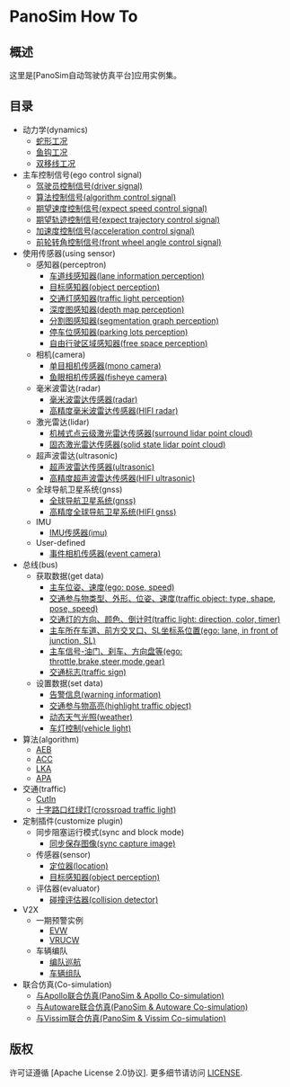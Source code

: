 # PanoSim How To

## 概述
这里是[PanoSim自动驾驶仿真平台]应用实例集。

## 目录
- 动力学(dynamics)
  - [蛇形工况](#todo)
  - [鱼钩工况](#todo)
  - [双移线工况](#todo)
- 主车控制信号(ego control signal)
  - [驾驶员控制信号(driver signal)](./EgoControl/driver_signal)
  - [算法控制信号(algorithm control signal)](./EgoControl/algorithm)
  - [期望速度控制信号(expect speed control signal)](./EgoControl/expect_speed)
  - [期望轨迹控制信号(expect trajectory control signal)](./EgoControl/expect_trajectory)
  - [加速度控制信号(acceleration control signal)](./EgoControl/acceleration)
  - [前轮转角控制信号(front wheel angle control signal)](./EgoControl/front_wheel_angle)
- 使用传感器(using sensor)
  - 感知器(perceptron)
    - [车道线感知器(lane information perception)](./Sensor/Perception/LaneInfoPerception)
    - [目标感知器(object perception)](./Sensor/Perception/ObjectPerception)
    - [交通灯感知器(traffic light perception)](./Sensor/Perception/TrafficLightPerception)
    - [深度图感知器(depth map perception)](./Sensor/Perception/DepthmapPerception)
    - [分割图感知器(segmentation graph perception)](./Sensor/Perception/SegmentationPerception)
    - [停车位感知器(parking lots perception)](./Sensor/Perception/ParkingLotsPerception)
    - [自由行驶区域感知器(free space perception)](./Sensor/Perception/FreeSpacePerception)
  - 相机(camera)
    - [单目相机传感器(mono camera)](./Sensor/Camera/MonoCamera)
    - [鱼眼相机传感器(fisheye camera)](./Sensor/Camera/FisheyeCamera)
  - 毫米波雷达(radar)
    - [毫米波雷达传感器(radar)](./Sensor/Radar/Radar)
    - [高精度毫米波雷达传感器(HIFI radar)](./Sensor/Radar/RadarHIFI)
  - 激光雷达(lidar)
    - [机械式点云级激光雷达传感器(surround lidar point cloud)](./Sensor/Lidar/SurroundLidarPointCloud)
    - [固态激光雷达传感器(solid state lidar point cloud)](./Sensor/Lidar/SolidStateLidarPointCloud)
  - 超声波雷达(ultrasonic)
    - [超声波雷达传感器(ultrasonic)](./Sensor/Ultrasonic/Ultrasonic)
    - [高精度超声波雷达传感器(HIFI ultrasonic)](./Sensor/Ultrasonic/UltrasonicHIFI)
  - 全球导航卫星系统(gnss)
    - [全球导航卫星系统(gnss)](./Sensor/GNSS/GNSS)
    - [高精度全球导航卫星系统(HIFI gnss)](./Sensor/GNSS/GNSSHIFI)
  - IMU
    - [IMU传感器(imu)](./Sensor/IMU)
  - User-defined
    - [事件相机传感器(event camera)](./Sensor/User-defined/EventCamera)
- 总线(bus)
  - 获取数据(get data)
    - [主车位姿、速度(ego: pose, speed)](./Bus/ego)
    - [交通参与物类型、外形、位姿、速度(traffic object: type, shape, pose, speed)](./Bus/traffic)
    - [交通灯的方向、颜色、倒计时(traffic light: direction, color, timer)](./Bus/traffic_light)
    - [主车所在车道、前方交叉口、SL坐标系位置(ego: lane, in front of junction, SL)](./Bus/ego_traffic)
    - [主车信号-油门、刹车、方向盘等(ego: throttle,brake,steer,mode,gear)](./Bus/ego_driver)
    - [交通标志(traffic sign)](./Bus/traffic_sign)
  - 设置数据(set data)
    - [告警信息(warning information)](./Bus/warning)
    - [交通参与物高亮(highlight traffic object)](./Bus/traffic_object_highlight)
    - [动态天气光照(weather)](./Bus/weather)
    - [车灯控制(vehicle light)](./Bus/vehicle_light)
- 算法(algorithm)
  - [AEB](./Algorithm/AEB)
  - [ACC](./Algorithm/ACC)
  - [LKA](./Algorithm/LKA)
  - [APA](./Algorithm/APA)
- 交通(traffic)
  - [CutIn](./Traffic/CutIn)
  - [十字路口红绿灯(crossroad traffic light)](./Traffic/CrossroadTrafficLight)
- 定制插件(customize plugin)
  - 同步阻塞运行模式(sync and block mode)
    - [同步保存图像(sync capture image)](./Customize/SyncCaptureImage)
  - 传感器(sensor)
    - [定位器(location)](./Customize/Location)
    - [目标感知器(object perception)](./Customize/ObjectPerception)
  - 评估器(evaluator)
    - [碰撞评估器(collision detector)](./Bus/judge)
- V2X
  - 一期预警实例
    - [EVW](./V2X/EVW)
    - [VRUCW](./V2X/VRUCW)
  - 车辆编队
    - [编队巡航](./V2X/Platoon/Platoon1)
    - [车辆组队](./V2X/Platoon/Platoon2)
- 联合仿真(Co-simulation)
  - [与Apollo联合仿真(PanoSim & Apollo Co-simulation)](https://github.com/liyanlee/PanoSim_Apollo_Bridge)
  - [与Autoware联合仿真(PanoSim & Autoware Co-simulation)](https://github.com/wobuzhuchele/PanoSim-Autoware)
  - [与Vissim联合仿真(PanoSim & Vissim Co-simulation)](https://github.com/liyanlee/PanoSim_Vissim_Bridge)

## 版权
许可证遵循 [Apache License 2.0协议]. 更多细节请访问 [LICENSE](./LICENSE.txt).

